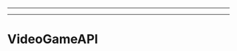 ----------------------------------------------------------------------
-------------------------------------------------------
# VideoGameAPI
